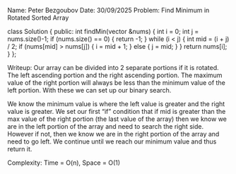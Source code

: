 Name: Peter Bezgoubov
Date: 30/09/2025
Problem: Find Minimum in Rotated Sorted Array

class Solution {
public:
   int findMin(vector<int> &nums) {
       int i = 0;
       int j = nums.size()-1;
       if (nums.size() == 0) {
           return -1;
       }
       while (i < j) {
           int mid = (i + j) / 2;
           if (nums[mid] > nums[j]) {
               i = mid + 1;
           }
           else {
               j = mid;
           }
       }
       return nums[i];
   }
};


Writeup: Our array can be divided into 2 separate portions if it is rotated. The left ascending portion and the right ascending portion. The maximum value of the right portion will always be less than the minimum value of the left portion. With these we can set up our binary search. 

We know the minimum value is where the left value is greater and the right value is greater. We set our first “if” condition that if mid is greater than the max value of the right portion (the last value of the array) then we know we are in the left portion of the array and need to search the right side. However if not, then we know we are in the right portion of the array and need to go left. We continue until we reach our minimum value and thus return it.

Complexity: Time = O(n), Space = O(1)
